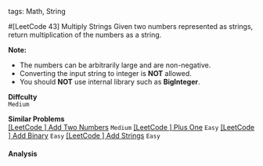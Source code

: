 tags: Math, String

#[LeetCode 43] Multiply Strings
Given two numbers represented as strings, return multiplication of the numbers as a string.

**Note:**

 * The numbers can be arbitrarily large and are non-negative.
 * Converting the input string to integer is **NOT** allowed.
 * You should **NOT** use internal library such as **BigInteger**.

 **Diffculty**  
`Medium`

**Similar Problems**  
[[LeetCode ] Add Two Numbers]() `Medium`
[[LeetCode ] Plus One]() `Easy`
[[LeetCode ] Add Binary]() `Easy`
[[LeetCode ] Add Strings]() `Easy`


#### Analysis


